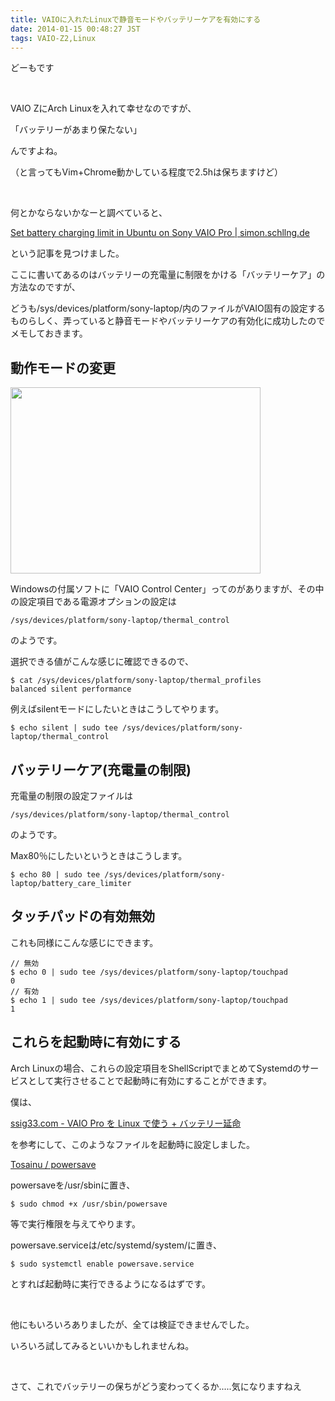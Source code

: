 ```yaml
---
title: VAIOに入れたLinuxで静音モードやバッテリーケアを有効にする
date: 2014-01-15 00:48:27 JST
tags: VAIO-Z2,Linux
---
```

どーもです

&nbsp;

VAIO ZにArch Linuxを入れて幸せなのですが、

<span class="fontsize6">「バッテリーがあまり保たない」</span>

んですよね。

（と言ってもVim+Chrome動かしている程度で2.5hは保ちますけど）

&nbsp;

何とかならないかなーと調べていると、

<a href="http://simon.schllng.de/2013/10/31/battery-care-limit-ubuntu-sony-vaio-pro/?lang=en">Set battery charging limit in Ubuntu on Sony VAIO Pro | simon.schllng.de</a>

という記事を見つけました。

ここに書いてあるのはバッテリーの充電量に制限をかける「バッテリーケア」の方法なのですが、

どうも/sys/devices/platform/sony-laptop/内のファイルがVAIO固有の設定するものらしく、弄っていると静音モードやバッテリーケアの有効化に成功したのでメモしておきます。

## 動作モードの変更

<img src="https://lh6.googleusercontent.com/-smQYlaCva2I/UtVUmz7NAmI/AAAAAAAAC68/Cpe3iXQnlh4/s400/Untitled.png" height="298" width="400" />

Windowsの付属ソフトに「VAIO Control Center」ってのがありますが、その中の設定項目である電源オプションの設定は

```
/sys/devices/platform/sony-laptop/thermal_control
```

のようです。

選択できる値がこんな感じに確認できるので、

```
$ cat /sys/devices/platform/sony-laptop/thermal_profiles
balanced silent performance
```

例えばsilentモードにしたいときはこうしてやります。

```
$ echo silent | sudo tee /sys/devices/platform/sony-laptop/thermal_control
```

## バッテリーケア(充電量の制限)

充電量の制限の設定ファイルは

```
/sys/devices/platform/sony-laptop/thermal_control
```

のようです。

Max80％にしたいというときはこうします。

```
$ echo 80 | sudo tee /sys/devices/platform/sony-laptop/battery_care_limiter
```

## タッチパッドの有効無効

これも同様にこんな感じにできます。

```
// 無効
$ echo 0 | sudo tee /sys/devices/platform/sony-laptop/touchpad 
0
// 有効
$ echo 1 | sudo tee /sys/devices/platform/sony-laptop/touchpad
1
```

## これらを起動時に有効にする

Arch Linuxの場合、これらの設定項目をShellScriptでまとめてSystemdのサービスとして実行させることで起動時に有効にすることができます。

僕は、

<a href="http://ssig33.com/text/VAIO%20Pro%20%E3%82%92%20Linux%20%E3%81%A7">ssig33.com - VAIO Pro を Linux で使う + バッテリー延命</a>

を参考にして、このようなファイルを起動時に設定しました。

<a href="https://gist.github.com/Tosainu/8419179">Tosainu / powersave</a>

powersaveを/usr/sbinに置き、

```
$ sudo chmod +x /usr/sbin/powersave
```

等で実行権限を与えてやります。

powersave.serviceは/etc/systemd/system/に置き、

```
$ sudo systemctl enable powersave.service
```

とすれば起動時に実行できるようになるはずです。

&nbsp;

他にもいろいろありましたが、全ては検証できませんでした。

いろいろ試してみるといいかもしれませんね。

&nbsp;

さて、これでバッテリーの保ちがどう変わってくるか.....気になりますねえ
